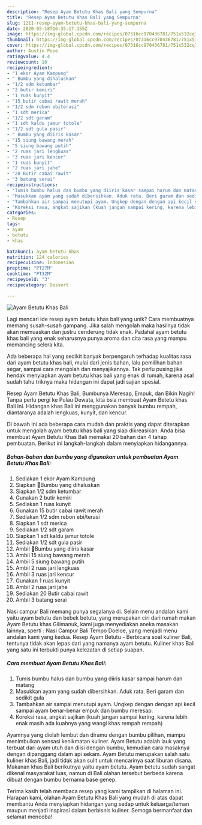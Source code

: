 ```yaml
---
description: "Resep Ayam Betutu Khas Bali yang Sempurna"
title: "Resep Ayam Betutu Khas Bali yang Sempurna"
slug: 1211-resep-ayam-betutu-khas-bali-yang-sempurna
date: 2020-05-18T16:35:17.155Z
image: https://img-global.cpcdn.com/recipes/07316cc970436781/751x532cq70/ayam-betutu-khas-bali-foto-resep-utama.jpg
thumbnail: https://img-global.cpcdn.com/recipes/07316cc970436781/751x532cq70/ayam-betutu-khas-bali-foto-resep-utama.jpg
cover: https://img-global.cpcdn.com/recipes/07316cc970436781/751x532cq70/ayam-betutu-khas-bali-foto-resep-utama.jpg
author: Austin Pope
ratingvalue: 4.4
reviewcount: 10
recipeingredient:
- "1 ekor Ayam Kampung"
- " Bumbu yang dihaluskan"
- "1/2 sdm ketumbar"
- "2 butir kemiri"
- "1 ruas kunyit"
- "15 butir cabai rawit merah"
- "1/2 sdm rebon ebiterasi"
- "1 sdt merica"
- "1/2 sdt garam"
- "1 sdt kaldu jamur totole"
- "1/2 sdt gula pasir"
- " Bumbu yang diiris kasar"
- "15 siung bawang merah"
- "5 siung bawang putih"
- "2 ruas jari lengkuas"
- "3 ruas jari kencur"
- "1 ruas kunyit"
- "2 ruas jari jahe"
- "20 Butir cabai rawit"
- "3 batang serai"
recipeinstructions:
- "Tumis bumbu halus dan bumbu yang diiris kasar sampai harum dan matang"
- "Masukkan ayam yang sudah dibersihkan. Aduk rata. Beri garam dan sedikit gula"
- "Tambahkan air sampai menutupi ayam. Ungkep dengan dengan api kecil sampai ayam benar-benar empuk dan bumbu meresap."
- "Koreksi rasa, angkat sajikan (kuah jangan sampai kering, karena lebih enak masih ada kuahnya yang wangi khas rempah rempah)"
categories:
- Resep
tags:
- ayam
- betutu
- khas

katakunci: ayam betutu khas 
nutrition: 124 calories
recipecuisine: Indonesian
preptime: "PT27M"
cooktime: "PT32M"
recipeyield: "3"
recipecategory: Dessert

---
```



![Ayam Betutu Khas Bali](https://img-global.cpcdn.com/recipes/07316cc970436781/751x532cq70/ayam-betutu-khas-bali-foto-resep-utama.jpg)

Lagi mencari ide resep ayam betutu khas bali yang unik? Cara membuatnya memang susah-susah gampang. Jika salah mengolah maka hasilnya tidak akan memuaskan dan justru cenderung tidak enak. Padahal ayam betutu khas bali yang enak seharusnya punya aroma dan cita rasa yang mampu memancing selera kita.

Ada beberapa hal yang sedikit banyak berpengaruh terhadap kualitas rasa dari ayam betutu khas bali, mulai dari jenis bahan, lalu pemilihan bahan segar, sampai cara mengolah dan menyajikannya. Tak perlu pusing jika hendak menyiapkan ayam betutu khas bali yang enak di rumah, karena asal sudah tahu triknya maka hidangan ini dapat jadi sajian spesial.

Resep Ayam Betutu Khas Bali, Bumbunya Meresap, Empuk, dan Bikin Nagih! Tanpa perlu pergi ke Pulau Dewata, kita bsia membuat Ayam Betetu khas Bali ini. Hidangan khas Bali ini menggunakan banyak bumbu rempah, diantaranya adalah lengkuas, kunyit, dan kencur.


Di bawah ini ada beberapa cara mudah dan praktis yang dapat diterapkan untuk mengolah ayam betutu khas bali yang siap dikreasikan. Anda bisa membuat Ayam Betutu Khas Bali memakai 20 bahan dan 4 tahap pembuatan. Berikut ini langkah-langkah dalam menyiapkan hidangannya.

<!--inarticleads1-->

##### Bahan-bahan dan bumbu yang digunakan untuk pembuatan Ayam Betutu Khas Bali:

1. Sediakan 1 ekor Ayam Kampung
1. Siapkan  📌Bumbu yang dihaluskan
1. Siapkan 1/2 sdm ketumbar
1. Gunakan 2 butir kemiri
1. Sediakan 1 ruas kunyit
1. Gunakan 15 butir cabai rawit merah
1. Sediakan 1/2 sdm rebon ebi/terasi
1. Siapkan 1 sdt merica
1. Sediakan 1/2 sdt garam
1. Siapkan 1 sdt kaldu jamur totole
1. Sediakan 1/2 sdt gula pasir
1. Ambil  📌Bumbu yang diiris kasar
1. Ambil 15 siung bawang merah
1. Ambil 5 siung bawang putih
1. Ambil 2 ruas jari lengkuas
1. Ambil 3 ruas jari kencur
1. Gunakan 1 ruas kunyit
1. Ambil 2 ruas jari jahe
1. Sediakan 20 Butir cabai rawit
1. Ambil 3 batang serai


Nasi campur Bali memang punya segalanya di. Selain menu andalan kami yaitu ayam betutu dan bebek betutu, yang merupakan ciri dari rumah makan Ayam Betutu khas Gilimanuk, kami juga menyediakan aneka masakan lainnya, sperti : Nasi Campur Bali Tempo Doeloe, yang menjadi menu andalan kami yang kedua. Resep Ayam Betutu - Berbicara soal kuliner Bali, tentunya tidak akan lepas dari yang namanya ayam betutu. Kuliner khas Bali yang satu ini terbukti punya kelezatan di setiap suapan. 

<!--inarticleads2-->

##### Cara membuat Ayam Betutu Khas Bali:

1. Tumis bumbu halus dan bumbu yang diiris kasar sampai harum dan matang
1. Masukkan ayam yang sudah dibersihkan. Aduk rata. Beri garam dan sedikit gula
1. Tambahkan air sampai menutupi ayam. Ungkep dengan dengan api kecil sampai ayam benar-benar empuk dan bumbu meresap.
1. Koreksi rasa, angkat sajikan (kuah jangan sampai kering, karena lebih enak masih ada kuahnya yang wangi khas rempah rempah)


Ayamnya yang diolah lembut dan diramu dengan bumbu pilihan, mampu menimbulkan sensasi kenikmatan kuliner. Ayam Betutu adalah lauk yang terbuat dari ayam utuh dan diisi dengan bumbu, kemudian cara masaknya dengan dipanggang dalam api sekam. Ayam Betutu merupakan salah satu kuliner khas Bali, jadi tidak akan sulit untuk mencarinya saat liburan disana. Makanan khas Bali berikutnya yaitu ayam betutu. Ayam betutu sudah sangat dikenal masyarakat luas, namun di Bali olahan tersebut berbeda karena dibuat dengan bumbu bernama base genep. 

Terima kasih telah membaca resep yang kami tampilkan di halaman ini. Harapan kami, olahan Ayam Betutu Khas Bali yang mudah di atas dapat membantu Anda menyiapkan hidangan yang sedap untuk keluarga/teman maupun menjadi inspirasi dalam berbisnis kuliner. Semoga bermanfaat dan selamat mencoba!

